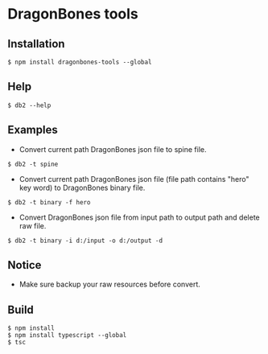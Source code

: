 # DragonBones tools

## Installation

```
$ npm install dragonbones-tools --global
```

## Help
```
$ db2 --help
```

## Examples
* Convert current path DragonBones json file to spine file.
```
$ db2 -t spine
```
* Convert current path DragonBones json file (file path contains "hero" key word) to DragonBones binary file.
```
$ db2 -t binary -f hero
```
* Convert DragonBones json file from input path to output path and delete raw file.
```
$ db2 -t binary -i d:/input -o d:/output -d
```

## Notice
* Make sure backup your raw resources before convert.

## Build
```
$ npm install
$ npm install typescript --global
$ tsc
```